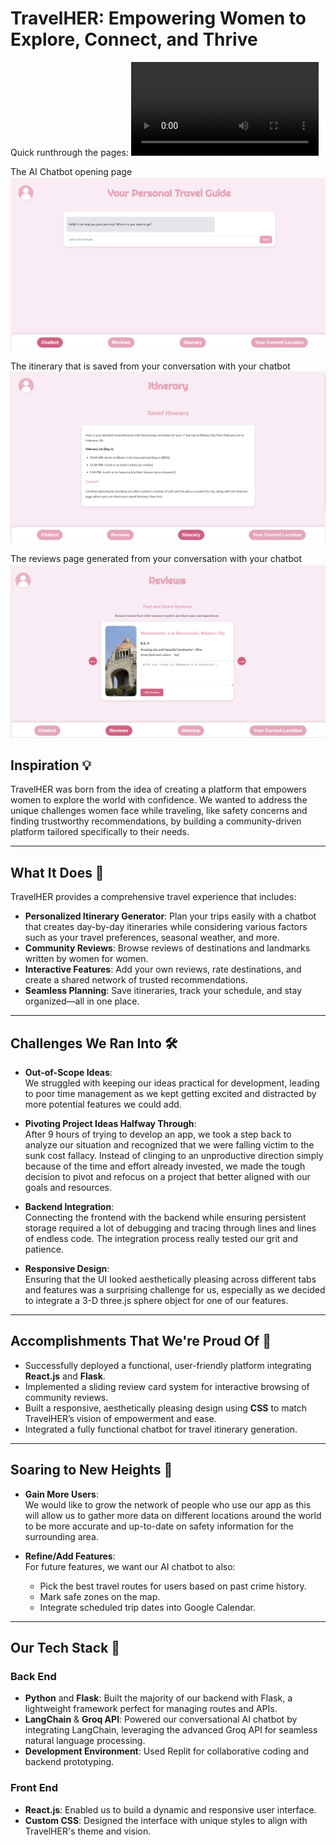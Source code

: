 # **TravelHER: Empowering Women to Explore, Connect, and Thrive**

Quick runthrough the pages: 
![Run through pages](home.mp4)

The AI Chatbot opening page 
![AI Chatbot page](ai-chatbot.png)

The itinerary that is saved from your conversation with your chatbot
![Itinerary page](itinerary.png)

The reviews page generated from your conversation with your chatbot
![Reviews page](reviews.png)

## **Inspiration 💡**
TravelHER was born from the idea of creating a platform that empowers women to explore the world with confidence. We wanted to address the unique challenges women face while traveling, like safety concerns and finding trustworthy recommendations, by building a community-driven platform tailored specifically to their needs.

---

## **What It Does 🚀**
TravelHER provides a comprehensive travel experience that includes:

- **Personalized Itinerary Generator**: Plan your trips easily with a chatbot that creates day-by-day itineraries while considering various factors such as your travel preferences, seasonal weather, and more.
- **Community Reviews**: Browse reviews of destinations and landmarks written by women for women.
- **Interactive Features**: Add your own reviews, rate destinations, and create a shared network of trusted recommendations.
- **Seamless Planning**: Save itineraries, track your schedule, and stay organized—all in one place.

---

## **Challenges We Ran Into 🛠️**

- **Out-of-Scope Ideas**:  
  We struggled with keeping our ideas practical for development, leading to poor time management as we kept getting excited and distracted by more potential features we could add.

- **Pivoting Project Ideas Halfway Through**:  
  After 9 hours of trying to develop an app, we took a step back to analyze our situation and recognized that we were falling victim to the sunk cost fallacy. Instead of clinging to an unproductive direction simply because of the time and effort already invested, we made the tough decision to pivot and refocus on a project that better aligned with our goals and resources.

- **Backend Integration**:  
  Connecting the frontend with the backend while ensuring persistent storage required a lot of debugging and tracing through lines and lines of endless code. The integration process really tested our grit and patience.

- **Responsive Design**:  
  Ensuring that the UI looked aesthetically pleasing across different tabs and features was a surprising challenge for us, especially as we decided to integrate a 3-D three.js sphere object for one of our features.

---

## **Accomplishments That We're Proud Of 🎉**

- Successfully deployed a functional, user-friendly platform integrating **React.js** and **Flask**.
- Implemented a sliding review card system for interactive browsing of community reviews.
- Built a responsive, aesthetically pleasing design using **CSS** to match TravelHER’s vision of empowerment and ease.
- Integrated a fully functional chatbot for travel itinerary generation.

---

## **Soaring to New Heights 🌟**

- **Gain More Users**:  
  We would like to grow the network of people who use our app as this will allow us to gather more data on different locations around the world to be more accurate and up-to-date on safety information for the surrounding area.

- **Refine/Add Features**:  
  For future features, we want our AI chatbot to also:
  - Pick the best travel routes for users based on past crime history.
  - Mark safe zones on the map.
  - Integrate scheduled trip dates into Google Calendar.

---

## **Our Tech Stack 🚀**

### **Back End**
- **Python** and **Flask**: Built the majority of our backend with Flask, a lightweight framework perfect for managing routes and APIs.
- **LangChain** & **Groq API**: Powered our conversational AI chatbot by integrating LangChain, leveraging the advanced Groq API for seamless natural language processing.
- **Development Environment**: Used Replit for collaborative coding and backend prototyping.

### **Front End**
- **React.js**: Enabled us to build a dynamic and responsive user interface.
- **Custom CSS**: Designed the interface with unique styles to align with TravelHER's theme and vision.

